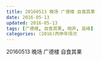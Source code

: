 ```yaml
---
title: 20160513 晚场 广德楼 自食其果
date: 2016-05-13
updated: 2016-05-13
tags: [广德楼, 自食其果, 相声, 高峰] 
categories: (2016)丙申年场次 
---
```

20160513 晚场 广德楼 自食其果
